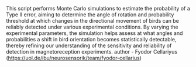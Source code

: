 This script performs Monte Carlo simulations to estimate the probability of a Type II error, aiming to determine the angle of rotation and probability threshold at which changes in the directional movement of birds can be reliably detected under various experimental conditions. By varying the experimental parameters, the simulation helps assess at what angles and probabilities a shift in bird orientation becomes statistically detectable, thereby refining our understanding of the sensitivity and reliability of detection in magnetoreception experiments. author - Fyodor Cellariyus (https://uol.de/ibu/neurosensorik/team/fyodor-cellarius)
